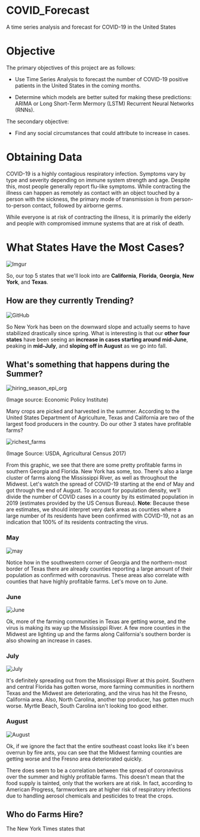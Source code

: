 # COVID_Forecast
A time series analysis and forecast for COVID-19 in the United States

# Objective

The primary objectives of this project are as follows:

* Use Time Series Analysis to forecast the number of COVID-19 positive patients in the United States in the coming months.  

* Determine which models are better suited for making these predictions: ARIMA or Long Short-Term Mermory (LSTM) Recurrent Neural Networks (RNNs).

The secondary objective:

* Find any social circumstances that could attribute to increase in cases.

# Obtaining Data

COVID-19 is a highly contagious respiratory infection.  Symptoms vary by type and severity depending on immune system strength and age.  Despite this, most people generally report flu-like symptoms.  While contracting the illness can happen as remotely as contact with an object touched by a person with the sickness, the primary mode of transmission is from person-to-person contact, followed by airborne germs. 

While everyone is at risk of contracting the illness, it is primarily the elderly and people with compromised immune systems that are at risk of death.

# What States Have the Most Cases?

![Imgur](https://i.imgur.com/XuZwCzY.png)

So, our top 5 states that we'll look into are **California**, **Florida**, **Georgia**, **New York**, and **Texas**.

## How are they currently Trending?

![GitHub](https://github.com/bmauss/COVID_Forecast/blob/master/images/state_trend.PNG)

So New York has been on the downward slope and actually seems to have stabilized drastically since spring.  What is interesting is that our **other four states**  have been seeing an **increase in cases starting around mid-June**, peaking in **mid-July**, and **sloping off in August** as we go into fall.  

## What's something that happens during the Summer?

![hiring_season_epi_org](https://github.com/bmauss/COVID_Forecast/blob/master/images/hiring_season_epi_org.PNG)

(Image source: Economic Policy Institute)

Many crops are picked and harvested in the summer.  According to the United States Department of Agriculture, Texas and California are two of the largest food producers in the country.  Do our other 3 states have profitable farms?

![richest_farms](https://github.com/bmauss/COVID_Forecast/blob/master/images/richest_farms_usda.PNG)

(Image Source: USDA, Agricultural Census 2017)

From this graphic, we see that there are some pretty profitable farms in southern Georgia and Florida.  New York has some, too.  There's also a large cluster of farms along the Mississippi River, as well as throughout the Midwest.  Let's watch the spread of COVID-19 starting at the end of May and got through the end of August.  To account for population density, we'll divide the number of COVID cases in a county by its estimated population in 2019 (estimates provided by the US Census Bureau).  **Note**: Because these are estimates, we should interpret very dark areas as counties where a large number of its residents have been confirmed with COVID-19, not as an indication that 100% of its residents contracting the virus.

### May
![may](https://raw.githubusercontent.com/bmauss/COVID_Forecast/master/images/may_confirmed.PNG)

Notice how in the southwestern corner of Georgia and the northern-most border of Texas there are already counties reporting a large amount of their population as confirmed with coronavirus.  These areas also correlate with counties that have highly profitable farms.  Let's move on to June.

### June
![June](https://raw.githubusercontent.com/bmauss/COVID_Forecast/master/images/june_confirmed.PNG)

Ok, more of the farming communities in Texas are getting worse, and the virus is making its way up the Mississippi River.  A few more counties in the Midwest are lighting up and the farms along California's southern border is also showing an increase in cases.

### July
![July](https://raw.githubusercontent.com/bmauss/COVID_Forecast/master/images/july_confirmed.PNG)

It's definitely spreading out from the Mississippi River at this point.  Southern and central Florida has gotten worse, more farming communities in northern Texas and the Midwest are deteriorating, and the virus has hit the Fresno, California area.  Also, North Carolina, another top producer, has gotten much worse. Myrtle Beach, South Carolina isn't looking too good either.  

### August
![August](https://raw.githubusercontent.com/bmauss/COVID_Forecast/master/images/august_confirmed.PNG)

Ok, if we ignore the fact that the entire southeast coast looks like it's been overrun by fire ants, you can see that the Midwest farming counties are getting worse and the Fresno area deteriorated quickly.

There does seem to be a correlation between the spread of coronavirus over the summer and highly profitable farms.  This doesn't mean that the food supply is tainted, only that the workers are at risk.  In fact, according to American Progress, farmworkers are at higher risk of respiratory infections due to handling aerosol chemicals and pesticides to treat the crops.   

## Who do Farms Hire?

The New York Times states that 
